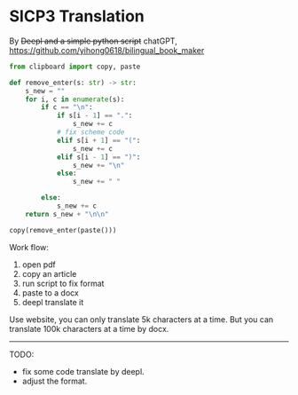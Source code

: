 # SICP3 Translation

By ~~Deepl and a simple python script~~ chatGPT, https://github.com/yihong0618/bilingual_book_maker

```python
from clipboard import copy, paste

def remove_enter(s: str) -> str:
    s_new = ""
    for i, c in enumerate(s):
        if c == "\n":
            if s[i - 1] == ".":
                s_new += c
            # fix scheme code
            elif s[i + 1] == "(":
                s_new += c
            elif s[i - 1] == ")":
                s_new += "\n"
            else:
                s_new += " "

        else:
            s_new += c
    return s_new + "\n\n"

copy(remove_enter(paste()))
```

Work flow:

1. open pdf
2. copy an article
3. run script to fix format
4. paste to a docx
5. deepl translate it

Use website, you can only translate 5k characters at a time. But you can translate 100k characters at a time by docx.

---

TODO:

- fix some code translate by deepl.
- adjust the format.
